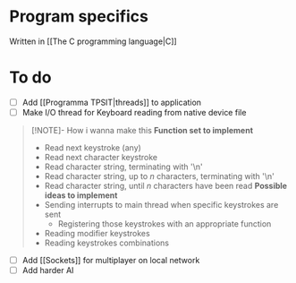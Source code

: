 # Program specifics
Written in [[The C programming language|C]]

# To do
- [ ] Add [[Programma TPSIT|threads]] to application
- [ ] Make I/O thread for Keyboard reading from native device file
> [!NOTE]- How i wanna make this
> **Function set to implement**
> - Read next keystroke (any)
> - Read next character keystroke
> - Read character string, terminating with '\n'
> - Read character string, up to *n* characters, terminating with '\n'
> - Read character string, until *n* characters have been read
> **Possible ideas to implement**
> - Sending interrupts to main thread when specific keystrokes are sent
> 	- Registering those keystrokes with an appropriate function
> - Reading modifier keystrokes
> - Reading keystrokes combinations
- [ ] Add [[Sockets]] for multiplayer on local network
- [ ] Add harder AI